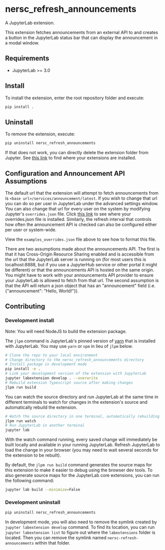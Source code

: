 # nersc_refresh_announcements

A JupyterLab extension.

This extension fetches announcements from an external API to and creates
a button in the JupyterLab status bar that can display the announcement
in a modal window.


## Requirements

* JupyterLab >= 3.0

## Install

To install the extension, enter the root repository folder and execute:

```bash
pip install .
```

## Uninstall

To remove the extension, execute:

```bash
pip uninstall nersc_refresh_announcements
```

If that does not work, you can directly delete the extension folder from
Jupyter. See 
<a href="https://jupyterlab.readthedocs.io/en/latest/user/directories.html#extensions">this link</a> 
to find where your extensions are installed.

## Configuration and Announcement API Assumptions

The default url that the extension will attempt to fetch announcements from is
`<base url>/services/announcement/latest`. If you wish to change that url you 
can do so per user in JupyterLab under the advanced settings window. You
can also change that url for every user on the system by modifying Jupyter's
`overrides.json` file. Click 
<a href="https://jupyterlab.readthedocs.io/en/latest/user/directories.html#overrides-json"> this link</a>
to see where your overrides.json file is installed. Similarly, the refresh
interval that controls how often the announcement API is checked can also
be configured either per user or system-wide.

View the `examples_overrides.json` file above to see how to format this file.

There are two assumptions made about the announcements API. The first is that 
it has Cross-Origin Resource Sharing enabled and is accessible from the url 
that the JupyterLab server is running on (for most users this is 
localhost:8888, but if you use a JupyterHub service or other portal it might 
be different) or that the announcements API is hosted on the same origin. 
You might have to work with your announcements API provider to ensure your 
JupyterLab is allowed to fetch from that url. The second 
assumption is that the API will return a json object that has an 
"announcement" field (i.e. {"announcement": "Hello, World!"}).

## Contributing

### Development install

Note: You will need NodeJS to build the extension package.

The `jlpm` command is JupyterLab's pinned version of
[yarn](https://yarnpkg.com/) that is installed with JupyterLab. You may use
`yarn` or `npm` in lieu of `jlpm` below.

```bash
# Clone the repo to your local environment
# Change directory to the nersc_refresh_announcements directory
# Install package in development mode
pip install -e .
# Link your development version of the extension with JupyterLab
jupyter labextension develop . --overwrite
# Rebuild extension Typescript source after making changes
jlpm run build
```

You can watch the source directory and run JupyterLab at the same time in different terminals to watch for changes in the extension's source and automatically rebuild the extension.

```bash
# Watch the source directory in one terminal, automatically rebuilding when needed
jlpm run watch
# Run JupyterLab in another terminal
jupyter lab
```

With the watch command running, every saved change will immediately be built locally and available in your running JupyterLab. Refresh JupyterLab to load the change in your browser (you may need to wait several seconds for the extension to be rebuilt).

By default, the `jlpm run build` command generates the source maps for this extension to make it easier to debug using the browser dev tools. To also generate source maps for the JupyterLab core extensions, you can run the following command:

```bash
jupyter lab build --minimize=False
```

### Development uninstall

```bash
pip uninstall nersc_refresh_announcements
```

In development mode, you will also need to remove the symlink created by `jupyter labextension develop`
command. To find its location, you can run `jupyter labextension list` to figure out where the `labextensions`
folder is located. Then you can remove the symlink named `nersc-refresh-announcements` within that folder.
